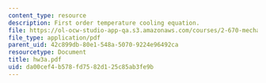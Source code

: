 ```yaml
---
content_type: resource
description: First order temperature cooling equation.
file: https://ol-ocw-studio-app-qa.s3.amazonaws.com/courses/2-670-mechanical-engineering-tools-january-iap-2004/da00cef4b578fd7582d125c85ab3fe9b_hw3a.pdf
file_type: application/pdf
parent_uid: 42c899db-80e1-548a-5070-9224e96492ca
resourcetype: Document
title: hw3a.pdf
uid: da00cef4-b578-fd75-82d1-25c85ab3fe9b
---
```

